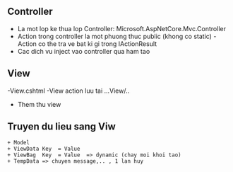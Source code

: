 ## Controller 
- La mot lop ke thua lop Controller: Microsoft.AspNetCore.Mvc.Controller
- Action trong controller la mot phuong thuc public (khong co static)
-Action co the tra ve bat ki gi trong IActionResult
- Cac dich vu inject vao controller qua ham tao

## View
-View.cshtml
-View action luu tai ...View/..
- Them thu view

## Truyen du lieu sang Viw 
    + Model
    + ViewData Key  = Value
    + ViewBag  Key  = Value  => dynamic (chay moi khoi tao)
    + TempData => chuyen message,.. , 1 lan huy